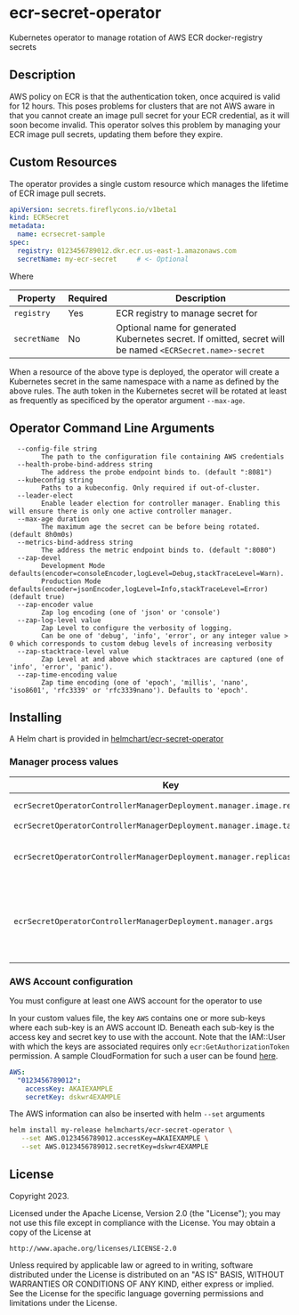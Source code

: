 # ecr-secret-operator

Kubernetes operator to manage rotation of AWS ECR docker-registry secrets

## Description

AWS policy on ECR is that the authentication token, once acquired is valid for 12 hours. This poses problems for clusters that are not AWS aware in that you cannot create an image pull secret for your ECR credential, as it will soon become invalid. This operator solves this problem by managing your ECR image pull secrets, updating them before they expire.

## Custom Resources

The operator provides a single custom resource which manages the lifetime of ECR image pull secrets.

```yaml
apiVersion: secrets.fireflycons.io/v1beta1
kind: ECRSecret
metadata:
  name: ecrsecret-sample
spec:
  registry: 0123456789012.dkr.ecr.us-east-1.amazonaws.com
  secretName: my-ecr-secret     # <- Optional

```

Where

|Property|Required|Description|
|--------|--------|-----------|
|`registry`|Yes     | ECR registry to manage secret for |
|`secretName`|No    | Optional name for generated Kubernetes secret. If omitted, secret will be named `<ECRSecret.name>-secret`

When a resource of the above type is deployed, the operator will create a Kubernetes secret in the same namespace with a name as defined by the above rules. The auth token in the Kubernetes secret will be rotated at least as frequently as specificed by the operator argument `--max-age`.

## Operator Command Line Arguments

```
  --config-file string
        The path to the configuration file containing AWS credentials
  --health-probe-bind-address string
        The address the probe endpoint binds to. (default ":8081")
  --kubeconfig string
        Paths to a kubeconfig. Only required if out-of-cluster.
  --leader-elect
        Enable leader election for controller manager. Enabling this will ensure there is only one active controller manager.
  --max-age duration
        The maximum age the secret can be before being rotated. (default 8h0m0s)
  --metrics-bind-address string
        The address the metric endpoint binds to. (default ":8080")
  --zap-devel
        Development Mode defaults(encoder=consoleEncoder,logLevel=Debug,stackTraceLevel=Warn). 
        Production Mode defaults(encoder=jsonEncoder,logLevel=Info,stackTraceLevel=Error) (default true)
  --zap-encoder value
        Zap log encoding (one of 'json' or 'console')
  --zap-log-level value
        Zap Level to configure the verbosity of logging.
        Can be one of 'debug', 'info', 'error', or any integer value > 0 which corresponds to custom debug levels of increasing verbosity
  --zap-stacktrace-level value
        Zap Level at and above which stacktraces are captured (one of 'info', 'error', 'panic').
  --zap-time-encoding value
        Zap time encoding (one of 'epoch', 'millis', 'nano', 'iso8601', 'rfc3339' or 'rfc3339nano'). Defaults to 'epoch'.
```

## Installing

A Helm chart is provided in [helmchart/ecr-secret-operator](.helmchart/ecr-secret-operator)


### Manager process values

| Key                                                                     | Value                                                |
|-------------------------------------------------------------------------|------------------------------------------------------|
| `ecrSecretOperatorControllerManagerDeployment.manager.image.repository` | Image repository.                                    |
| `ecrSecretOperatorControllerManagerDeployment.manager.image.tag`        | Image tag.                                           |
| `ecrSecretOperatorControllerManagerDeployment.manager.replicas`         | Number of operator replicas to run.                  |
| `ecrSecretOperatorControllerManagerDeployment.manager.args`             | List of command line arguments for operator process. |


### AWS Account configuration

You must configure at least one AWS account for the operator to use

In your custom values file, the key `AWS` contains one or more sub-keys where each sub-key is an AWS account ID. Beneath each sub-key is the access key and secret key to use with the account. Note that the IAM::User with which the keys are associated requires only `ecr:GetAuthorizationToken` permission. A sample CloudFormation for such a user can be found [here](./aws-infrastructure/CloudFormation.yaml).

```yaml
AWS:
  "0123456789012":
    accessKey: AKAIEXAMPLE
    secretKey: dskwr4EXAMPLE
```

The AWS information can also be inserted with helm `--set` arguments

```sh
helm install my-release helmcharts/ecr-secret-operator \
   --set AWS.0123456789012.accessKey=AKAIEXAMPLE \
   --set AWS.0123456789012.secretKey=dskwr4EXAMPLE
```
## License

Copyright 2023.

Licensed under the Apache License, Version 2.0 (the "License");
you may not use this file except in compliance with the License.
You may obtain a copy of the License at

    http://www.apache.org/licenses/LICENSE-2.0

Unless required by applicable law or agreed to in writing, software
distributed under the License is distributed on an "AS IS" BASIS,
WITHOUT WARRANTIES OR CONDITIONS OF ANY KIND, either express or implied.
See the License for the specific language governing permissions and
limitations under the License.


